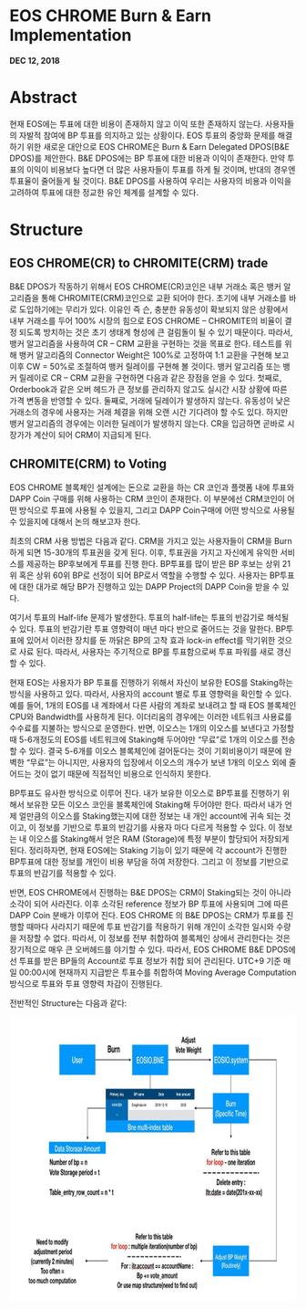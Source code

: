 # EOS CHROME Burn & Earn Implementation 

**DEC 12, 2018**

<!-- MarkdownTOC depth=4 autolink=true bracket=round list_bullets="-*+" -->

# Abstract
현재 EOS에는 투표에 대한 비용이 존재하지 않고 이익 또한 존재하지 않는다. 사용자들의 자발적 참여에 BP 투표를 의지하고 있는 상황이다. 
EOS 투표의 중앙화 문제를 해결하기 위한 새로운 대안으로 EOS CHROME은 Burn & Earn Delegated DPOS(B&E DPOS)를 제안한다. 
B&E DPOS에는 BP 투표에 대한 비용과 이익이 존재한다. 만약 투표의 이익이 비용보다 높다면 더 많은 사용자들이 투표를 하게 될 것이며, 
반대의 경우엔 투표율이 줄어들게 될 것이다. B&E DPOS를 사용하여 우리는 사용자의 비용과 이익을 고려하여 투표에 대한 정교한 유인 체계를 설계할 수 있다. 

# Structure
## EOS CHROME(CR) to CHROMITE(CRM) trade

B&E DPOS가 작동하기 위해서 EOS CHROME(CR)코인은 내부 거래소 혹은 뱅커 알고리즘을 통해 CHROMITE(CRM)코인으로 교환 되어야 한다. 초기에 내부 거래소를 바로 도입하기에는 무리가 있다. 이유인 즉 슨, 충분한 유동성이 확보되지 않은 상황에서 내부 거래소를 두어 100% 시장의 힘으로 EOS CHROME – CHROMITE의 비율이 결정 되도록 방치하는 것은 초기 생태계 형성에 큰 걸림돌이 될 수 있기 때문이다. 따라서, 뱅커 알고리즘을 사용하여 CR – CRM 교환을 구현하는 것을 목표로 한다. 테스트를 위해 뱅커 알고리즘의 Connector Weight은 100%로 고정하여 1:1 교환을 구현해 보고 이후 CW = 50%로 조절하여 뱅커 릴레이를 구현해 볼 것이다. 
뱅커 알고리즘 또는 뱅커 릴레이로 CR – CRM 교환을 구현하면 다음과 같은 장점을 얻을 수 있다. 첫째로, Orderbook과 같은 오버 헤드가 큰 정보를 관리하지 않고도 실시간 시장 상황에 따른 가격 변동을 반영할 수 있다. 둘째로, 거래에 딜레이가 발생하지 않는다. 유동성이 낮은 거래소의 경우에 사용자는 거래 체결을 위해 오랜 시간 기다려야 할 수도 있다. 하지만 뱅커 알고리즘의 경우에는 이러한 딜레이가 발생하지 않는다. CR을 입금하면 곧바로 시장가가 계산이 되어 CRM이 지급되게 된다. 

## CHROMITE(CRM) to Voting 

EOS CHROME 블록체인 설계에는 돈으로 교환을 하는 CR 코인과 플랫폼 내에 투표와 DAPP Coin 구매를 위해 사용하는 CRM 코인이 존재한다. 
이 부분에선 CRM코인이 어떤 방식으로 투표에 사용될 수 있을지, 그리고 DAPP Coin구매에 어떤 방식으로 사용될 수 있을지에 대해서 논의 해보고자 한다. 

최초의 CRM 사용 방법은 다음과 같다. CRM을 가지고 있는 사용자들이 CRM을 Burn하게 되면 15-30개의 투표권을 갖게 된다. 
이후, 투표권을 가지고 자신에게 유익한 서비스를 제공하는 BP후보에게 투표를 진행 한다. 
BP투표를 많이 받은 BP 후보는 상위 21위 혹은 상위 60위 BP로 선정이 되어 BP로서 역할을 수행할 수 있다. 
사용자는 BP투표에 대한 대가로 해당 BP가 진행하고 있는 DAPP Project의 DAPP Coin을 받을 수 있다. 

여기서 투표의 Half-life 문제가 발생한다. 투표의 half-life는 투표의 반감기로 해석될 수 있다. 
투표의 반감기란 투표 영향력이 매년 마다 반으로 줄어드는 것을 말한다. BP투표에 있어서 이러한 장치를 둔 까닭은 BP의 고착 효과 lock-in effect를 막기위한 것으로 사료 된다.
따라서, 사용자는 주기적으로 BP를 투표함으로써 투표 파워를 새로 갱신할 수 있다. 

현재 EOS는 사용자가 BP 투표를 진행하기 위해서 자신이 보유한 EOS를 Staking하는 방식을 사용하고 있다. 
따라서, 사용자의 account 별로 투표 영향력을 확인할 수 있다. 예를 들어, 1개의 EOS를 내 계좌에서 다른 사람의 계좌로 보내려고 할 때 
EOS 블록체인 CPU와 Bandwidth를 사용하게 된다. 이더리움의 경우에는 이러한 네트워크 사용료를 수수료를 지불하는 방식으로 운영한다. 
반면, 이오스는 1개의 이오스를 보낸다고 가정할 때 5-6개정도의 EOS를 네트워크에 Staking해 두어야만 “무료”로 1개의 이오스를 전송할 수 있다. 
결국 5-6개를 이오스 블록체인에 걸어둔다는 것이 기회비용이기 때문에 완벽한 “무료”는 아니지만, 
사용자의 입장에서 이오스의 개수가 보낸 1개의 이오스 외에 줄어드는 것이 없기 때문에 직접적인 비용으로 인식하지 못한다.

BP투표도 유사한 방식으로 이루어 진다. 내가 보유한 이오스로 BP투표를 진행하기 위해서 보유한 모든 이오스 코인을 블록체인에 Staking해 두어야만 한다. 
따라서 내가 언제 얼만큼의 이오스를 Staking했는지에 대한 정보는 내 개인 account에 귀속 되는 것이고, 이 정보를 기반으로 투표의 반감기를 사용자 마다 
다르게 적용할 수 있다. 이 정보는 내 이오스를 Staking해서 얻은 RAM (Storage)에 특정 부분이 할당되어 저장되게 된다. 
정리하자면, 현재 EOS에는 Staking 기능이 있기 때문에 각 account가 진행한 BP투표에 대한 정보를 개인이 비용 부담을 하여 저장한다. 
그리고 이 정보를 기반으로 투표의 반감기를 적용할 수 있다. 

반면, EOS CHROME에서 진행하는 B&E DPOS는 CRM이 Staking되는 것이 아니라 소각이 되어 사라진다. 이후 소각된 reference 정보가 BP 투표에 사용되며 그에 따른 DAPP Coin 분배가 이루어 진다. 
EOS CHROME 의 B&E DPOS는 CRM가 투표를 진행할 때마다 사라지기 때문에 투표 반감기를 적용하기 위해 개인이 소각한 일시와 수량을 저장할 수 없다. 
따라서, 이 정보를 전부 취합하여 블록체인 상에서 관리한다는 것은 장기적으로 매우 큰 오버헤드를 야기할 수 있다. 
따라서, EOS CHROME B&E DPOS에선 투표를 받은 BP들의 Account로 투표 정보가 취합 되어 관리된다. 
UTC+9 기준 매일 00:00시에 현재까지 지급받은 투표수를 취합하여 Moving Average Computation 방식으로 투표와 투표 영향력 차감이 진행된다. 

전반적인 Structure는 다음과 같다: 

 <img align="center" src="https://github.com/eosCHROME/Documentation/blob/master/KR/image/Burn%26Earn%20Structure%20ver0.01.jpg" width="800px" height="500px" />

